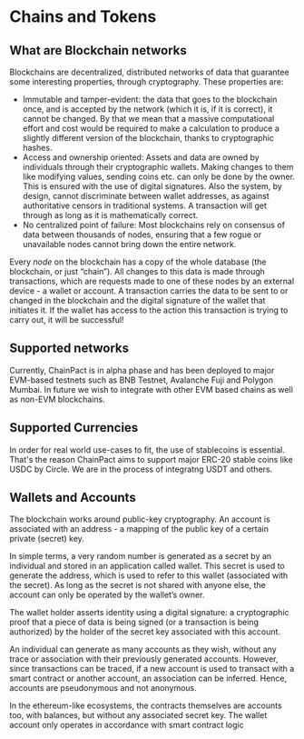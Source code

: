 # Chains and Tokens

## What are Blockchain networks

Blockchains are decentralized, distributed networks of data that guarantee some interesting properties, through cryptography. These properties are:

- Immutable and tamper-evident: the data that goes to the blockchain once, and is accepted by the network (which it is, if it is correct), it cannot be changed. By that we mean that a massive computational effort and cost would be required to make a calculation to produce a slightly different version of the blockchain, thanks to cryptographic hashes.
- Access and ownership oriented: Assets and data are owned by individuals through their cryptographic wallets. Making changes to them like modifying values, sending coins etc. can only be done by the owner. This is ensured with the use of digital signatures. Also the system, by design, cannot discriminate between wallet addresses, as against authoritative censors in traditional systems. A transaction will get through as long as it is mathematically correct.
- No centralized point of failure: Most blockchains rely on consensus of data between thousands of nodes, ensuring that a few rogue or unavailable nodes cannot bring down the entire network.

  
Every _node_ on the blockchain has a copy of the whole database (the blockchain, or just “chain”). All changes to this data is made through transactions, which are requests made to one of these nodes by an external device - a wallet or account. A transaction carries the data to be sent to or changed in the blockchain and the digital signature of the wallet that initiates it. If the wallet has access to the action this transaction is trying to carry out, it will be successful! 

## Supported networks

Currently, ChainPact is in alpha phase and has been deployed to major EVM-based testnets such as BNB Testnet, Avalanche Fuji and Polygon Mumbai. In future we wish to integrate with other EVM based chains as well as non-EVM blockchains.

## Supported Currencies

In order for real world use-cases to fit, the use of stablecoins is essential. That's the reason ChainPact aims to support major ERC-20 stable coins like USDC by Circle. We are in the process of integratng USDT and others.

## Wallets and Accounts

The blockchain works around public-key cryptography. An account is associated with an address - a mapping of the public key of a certain private (secret) key.

In simple terms, a very random number is generated as a secret by an individual and stored in an application called wallet. This secret is used to generate the address, which is used to refer to this wallet (associated with the secret). As long as the secret is not shared with anyone else, the account can only be operated by the wallet’s owner.
  
The wallet holder asserts identity using a digital signature: a cryptographic proof that a piece of data is being signed (or a transaction is being authorized) by the holder of the secret key associated with this account. 
  
An individual can generate as many accounts as they wish, without any trace or association with their previously generated accounts. However, since transactions can be traced, if a new account is used to transact with a smart contract or another account, an association can be inferred. Hence, accounts are pseudonymous and not anonymous.

In the ethereum-like ecosystems, the contracts themselves are accounts too, with balances, but without any associated secret key. The wallet account only operates in accordance with smart contract logic

